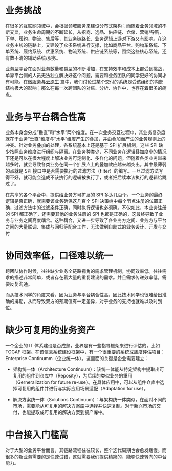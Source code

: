 # 业务挑战

在很多的互联网领域中，会根据领域服务来建设分布式架构；而随着业务领域的不断交叉，业务生命周期的不断延长，从招商、选品、供应链、仓储、营销/导购、下单、履约、物流、售后等，其业务链路长、业务逻辑上游对下游又有影响。在这业务主线的链路上，又建设了众多系统进行支撑，比如商品平台、购物车系统、下单系统、履约系统、优惠系统、物流系统、供应链系统等，围绕这些核心系统，还有数不清的辅助系统/服务。

业务型平台在面对业务数量和类型的不断增加，在支持效率和成本上都受到挑战，单靠平台侧的人员无法独立解决好这个问题，需要和业务团队的同学更好的协同才有可能。在[微服务与云原生](https://ng-tech.icu/MicroService-Series/#/) 篇中，我们讨论过某个交付的系统是受该组织的内部结构极大的影响；那么在每一次跨团队的对焦、分析、协作中，也存在着很多的痛点。

# 业务与平台耦合性高

业务本身会分成“垂直”和“水平”两个维度。在一次业务交互过程中，其业务复杂度就在于业务“垂直”维度与“水平”维度产生的叠加，并由叠加而产生的业务规则上的冲突。针对业务叠加的处理，各系统基本上还是基于 SPI 扩展机制，这些 SPI 缺少按照业务维度进行组织与隔离。在业务种类少，不同业务在逻辑叠加度小的情况下还是可以在很大程度上解决业务可定制化、多样化的问题。但随着各类业务越来越多时，就会导致各类业务在同一个扩展点上的叠加效应越来越突出。其中最薄弱的点就是 SPI 接口中是否需要执行的过滤方法（filter）的编写。一旦过滤方法写得不好，就可能会造成不该执行的逻辑被执行了，或者把后续本该执行的逻辑给跳过了。

在共享的各个平台中，提供给业务方可扩展的 SPI 多达几百个。一个业务的最终逻辑是否正确，就需要该业务确保这几百个 SPI 决策树中每个节点注册的位置正确，过滤方法中的过滤条件正确，同时执行逻辑也必须确。不仅如此，本业务注册的 SPI 都正确了，还需要其他的业务注册的 SPI 也都是正确的，这最终导致了业务与业务之间高度耦合。这种耦合，又进一步导致了各业务方之间、业务方与平台之间的大量联调、集成与回归等配合工作，无法做到自助式的业务设计、开发与交付

# 协同效率低，口径难以统一

跨团队协作时候，往往缺少业务全链路视角的需求管理机制，协同效率低。往往需求的描述非常简单，或者存在着大量的重复建设的需求。并且需求传递效率低，需要反复沟通。

而从技术同学的角度来看，因为业务与平台耦合性高，因此技术同学也很难给出准确的排期，从而导致双方的预期值有一定差异，对于业务的支持也就难以及时到位。

# 缺少可复用的业务资产

一个企业的 IT 体系建设是否成熟，业界是有一些指导框架来进行评估的，比如 TOGAF 框架。在该信息系统建设框架中，有一个很重要的系统成熟度评估项目：Enterprise Continumm（企业统一体）。这里面的关键是企业需要建立：

- 架构统一体（Architecture Continuum）：该统一体能从特定架构中提取出可复用的组件到仓库中（Reposity），为后续的类似业务的重用（Gerneralization for future re-use）。在具体应用中，可以从组件仓库中选择可复用的组件并进行与实际应用场景适配（Adaptation for use）。

- 解决方案统一体（Solutions Continuum）：与架构统一体类似，在面对不同的市场，需要能从可复用的解决方案库中选择并快速复制。对于新兴市场的交付，也能提取成可复用的解决方案到资产库中。

# 中台接入门槛高

对于大型的业务平台而言，其链路流程往往较长，整个迭代周期也会愈发缓慢。而很多的新业务需要的是快速试错，这就需要我们提供精简的、能够快速转向的中台能力。
